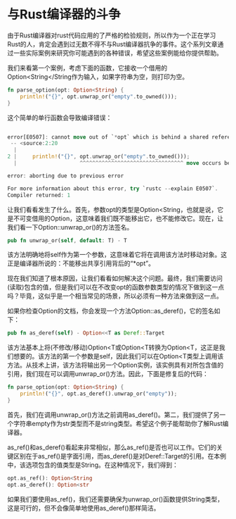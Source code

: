 # 与Rust编译器的斗争

由于Rust编译器对rust代码应用的了严格的检验规则，所以作为一个正在学习Rust的人，肯定会遇到过无数不得不与Rust编译器抗争的事件。这个系列文章通过一些实际案例来研究你可能遇到的各种错误，希望这些案例能给你提供帮助。

我们来看第一个案例，考虑下面的函数，它接收一个借用的Option<String</String作为输入，如果字符串为空，则打印为空。

```rust
fn parse_option(opt: Option<String) {
    println!("{}", opt.unwrap_or("empty".to_owned()));
}
```

这个简单的单行函数会导致编译错误：
```rust

error[E0507]: cannot move out of `*opt` which is behind a shared reference
 -- <source:2:20
  |
2 |     println!("{}", opt.unwrap_or("empty".to_owned()));
  |                    ^^^^^^^^^^^^^^^^^^^^^^^^^^^^^^^^^ move occurs because `*opt` has type `Option<String`, which does not implement the `Copy` trait

error: aborting due to previous error

For more information about this error, try `rustc --explain E0507`.
Compiler returned: 1
```
让我们看看发生了什么。首先，参数opt的类型是Option<String，也就是说，它是不可变借用的Option，这意味着我们既不能移出它，也不能修改它。现在，让我们看一下Option::unwrap_or()的方法签名。

```rust
pub fn unwrap_or(self, default: T) - T
```

该方法明确地将self作为第一个参数，这意味着它将在调用该方法时移动对象。这正是编译器所说的：不能移出共享引用背后的“*opt”。

现在我们知道了根本原因，让我们看看如何解决这个问题。最终，我们需要访问(读取)包含的值，但是我们可以在不改变opt的函数参数类型的情况下做到这一点吗？毕竟，这似乎是一个相当常见的场景，所以必须有一种方法来做到这一点。

如果你检查Option的文档，你会发现一个方法Option::as_deref()，它的签名如下：

```rust
pub fn as_deref(self) - Option<<T as Deref::Target
```
该方法基本上将(不修改/移动)Option<T或Option<T转换为Option<T，这正是我们想要的。该方法的第一个参数是self，因此我们可以在Option<T类型上调用该方法。从技术上讲，该方法将输出另一个Option实例，该实例具有对所包含值的引用，我们现在可以调用unwrap_or()方法。因此，下面是修复后的代码：

```rust
fn parse_option(opt: Option<String) {
    println!("{}", opt.as_deref().unwrap_or("empty"));
}
```
首先，我们在调用unwrap_or()方法之前调用as_deref()。第二，我们提供了另一个字符串empty作为str类型而不是string类型。希望这个例子能帮助你了解Rust编译器。

as_ref()和as_deref()看起来非常相似，那么as_ref()是否也可以工作。它们的关键区别在于as_ref()是字面引用，而as_deref()是对Deref::Target的引用。在本例中，该选项包含的值类型是String。在这种情况下，我们得到：

```rust
opt.as_ref(): Option<String
opt.as_deref(): Option<str
```
如果我们要使用as_ref()，我们还需要确保为unwrap_or()函数提供String类型，这是可行的，但不会像简单地使用as_deref()那样简洁。

